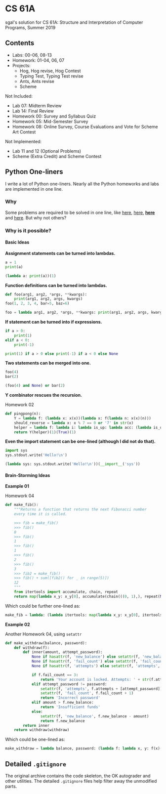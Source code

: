 # CS 61A

sgal's solution for CS 61A: Structure and Interpretation of Computer Programs, Summer 2019

## Contents

* Labs: 00-06, 08-13
* Homework: 01-04, 06, 07
* Projects:
    - Hog, Hog revise, Hog Contest
    - Typing Test, Typing Test revise
    - Ants, Ants revise
    - Scheme

Not Included:

* Lab 07: Midterm Review
* Lab 14: Final Review
* Homework 00: Survey and Syllabus Quiz
* Homework 05: Mid-Semester Survey
* Homework 08: Online Survey, Course Evaluations and Vote for Scheme Art Contest

Not Implemented:

* Lab 11 and 12 (Optional Problems)
* Scheme (Extra Credit) and Scheme Contest

## Python One-liners

I write a lot of Python one-liners. Nearly all the Python homeworks and labs are implemented in one line.

### Why

Some problems are required to be solved in one line, like [here](https://inst.eecs.berkeley.edu/~cs61a/su19/lab/lab02/#q3), [here](https://inst.eecs.berkeley.edu/~cs61a/su19/hw/hw02/#q1), [**here**](https://inst.eecs.berkeley.edu/~cs61a/su19/hw/hw02/#q8) and [here](https://inst.eecs.berkeley.edu/~cs61a/su19/lab/lab04/#q8). But why not others?

### Why is it possible?

#### Basic Ideas

**Assignment statements can be turned into lambdas.**

```python
a = 1
print(a)
```

```python
(lambda a: print(a))(1)
```

**Function definitions can be turned into lambdas.**

```python
def foo(arg1, arg2, *args, **kwargs):
    print(arg1, arg2, args, kwargs)
foo(1, 2, 3, 4, bar=5, baz=6)
```

```python
foo = lambda arg1, arg2, *args, **kwargs: print(arg1, arg2, args, kwargs)
```

**If statement can be turned into if expressions.**

```python
if a > 0:
    print(1)
elif a < 0:
    print(-1)
```

```python
print(1) if a > 0 else print(-1) if a < 0 else None
```

**Two statements can be merged into one.**

```python
foo(4)
bar(2)
```

```python
(foo(4) and None) or bar(2)
```

**Y combinator rescues the recursion.**

Homework 02

```python
def pingpong(n):
    Y = lambda f: (lambda x: x(x))(lambda x: f(lambda n: x(x)(n)))
    should_reverse = lambda x: x % 7 == 0 or '7' in str(x)
    helper = lambda f: lambda i: lambda is_up: lambda acc: (lambda is_up: acc if i == n else f(i + 1)(is_up)(acc + 1 if is_up else acc - 1))(not is_up if should_reverse(i) else is_up)
    return Y(helper)(1)(True)(1)
```

**Even the import statement can be one-lined (although I did not do that).**

```python
import sys
sys.stdout.write('Hello!\n')
```

```python
(lambda sys: sys.stdout.write('Hello!\n'))(__import__('sys'))
```

#### Brain-Storming Ideas

**Example 01**

Homework 04

```python
def make_fib():
    """Returns a function that returns the next Fibonacci number
    every time it is called.

    >>> fib = make_fib()
    >>> fib()
    0
    >>> fib()
    1
    >>> fib()
    1
    >>> fib()
    2
    >>> fib()
    3
    >>> fib2 = make_fib()
    >>> fib() + sum([fib2() for _ in range(5)])
    12
    """
    from itertools import accumulate, chain, repeat
    return map(lambda x_y: x_y[0], accumulate(chain(((0, 1),), repeat(None)), lambda x_y, _: (x_y[1], x_y[0] + x_y[1]))).__next__
```

Which could be further one-lined as:

```python
make_fib = lambda: (lambda itertools: map(lambda x_y: x_y[0], itertools.accumulate(itertools.chain(((0, 1),), itertools.repeat(None)), lambda x_y, _: (x_y[1], x_y[0] + x_y[1]))).__next__)(__import__('itertools'))
```

**Example 02**

Another Homework 04, using `setattr`

```python
def make_withdraw(balance, password):
    def withdraw(f):
        def inner(amount, attempt_password):
            None if hasattr(f, 'new_balance') else setattr(f, 'new_balance', balance)
            None if hasattr(f, 'fail_count') else setattr(f, 'fail_count', 0)
            None if hasattr(f, 'attempts') else setattr(f, 'attempts', [])

            if f.fail_count == 3:
                return 'Your account is locked. Attempts: ' + str(f.attempts)
            elif attempt_password != password:
                setattr(f, 'attempts', f.attempts + [attempt_password])
                setattr(f, 'fail_count', f.fail_count + 1)
                return 'Incorrect password'
            elif amount > f.new_balance:
                return 'Insufficient funds'
            else:
                setattr(f, 'new_balance', f.new_balance - amount)
                return f.new_balance
        return inner
    return withdraw(withdraw)
```

Which could be one-lined as:

```python
make_withdraw = lambda balance, password: (lambda f: lambda x, y: f(x)(y))((lambda f: (lambda x: x(x))(lambda x: f(lambda n: x(x)(n))))(lambda f: lambda amount: lambda attempt_password: (None if hasattr(f, 'new_balance') else setattr(f, 'new_balance', balance)) or (None if hasattr(f, 'fail_count') else setattr(f, 'fail_count', 0)) or (None if hasattr(f, 'attempts') else setattr(f, 'attempts', [])) or (('Your account is locked. Attempts: ' + str(f.attempts)) if f.fail_count == 3 else setattr(f, 'attempts', f.attempts + [attempt_password]) or setattr(f, 'fail_count', f.fail_count + 1) or 'Incorrect password' if attempt_password != password else 'Insufficient funds' if amount > f.new_balance else setattr(f, 'new_balance', f.new_balance - amount) or f.new_balance)))
```

## Detailed `.gitignore`

The original archive contains the code skeleton, the OK autograder and other utilities. The detailed `.gitignore` files help filter away the unmodified parts.
